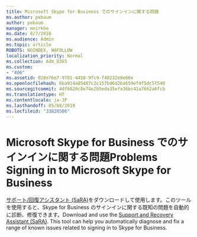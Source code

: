 ```yaml
---
title: Microsoft Skype for Business でのサインインに関する問題
ms.author: pebaum
author: pebaum
manager: mnirkhe
ms.date: 8/7/2018
ms.audience: Admin
ms.topic: article
ROBOTS: NOINDEX, NOFOLLOW
localization_priority: Normal
ms.collection: Adm_O365
ms.custom:
- "406"
ms.assetid: 028e76e7-9701-4450-9fc9-f40232e8e68e
ms.openlocfilehash: 6ba914a85487c2c157bd6d2ba659ef4f5dc5f540
ms.sourcegitcommit: 4df6820c8e74e2b5eda35efa36bc41a7662a6fcb
ms.translationtype: HT
ms.contentlocale: ja-JP
ms.lasthandoff: 05/08/2019
ms.locfileid: "33828506"
---
```

# <a name="problems-signing-in-to-microsoft-skype-for-business"></a><span data-ttu-id="c848b-102">Microsoft Skype for Business でのサインインに関する問題</span><span class="sxs-lookup"><span data-stu-id="c848b-102">Problems Signing in to Microsoft Skype for Business</span></span>

<span data-ttu-id="c848b-p101">[サポート/回復アシスタント (SaRA)](https://aka.ms/SaRA-SkypeForBusinessSignIn)をダウンロードして使用します。このツールを使用すると、Skype for Business のサインインに関する既知の問題を自動的に診断、修復できます。</span><span class="sxs-lookup"><span data-stu-id="c848b-p101">Download and use the [Support and Recovery Assistant (SaRA)](https://aka.ms/SaRA-SkypeForBusinessSignIn). This tool can help you automatically diagnose and fix a range of known issues related to signing in to Skype for Business.</span></span>